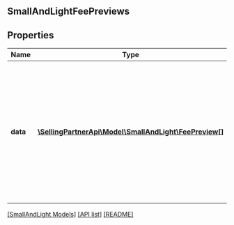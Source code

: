 ## SmallAndLightFeePreviews

## Properties

Name | Type | Description | Notes
------------ | ------------- | ------------- | -------------
**data** | [**\SellingPartnerApi\Model\SmallAndLight\FeePreview[]**](FeePreview.md) | A list of fee estimates for the requested items. The order of the fee estimates will follow the same order as the items in the request, with duplicates removed. | [optional]

[[SmallAndLight Models]](../) [[API list]](../../Api) [[README]](../../../README.md)
